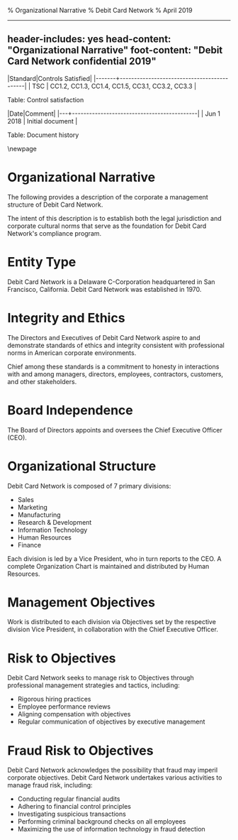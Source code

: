 % Organizational Narrative
% Debit Card Network
% April 2019

---
header-includes: yes
head-content: "Organizational Narrative"
foot-content: "Debit Card Network confidential 2019"
---

|Standard|Controls Satisfied|
|-------+--------------------------------------------|
| TSC | CC1.2, CC1.3, CC1.4, CC1.5, CC3.1, CC3.2, CC3.3 |

Table: Control satisfaction


|Date|Comment|
|---+--------------------------------------------|
| Jun 1 2018 | Initial document |

Table: Document history


\newpage


# Organizational Narrative

The following provides a description of the corporate a management structure of Debit Card Network.

The intent of this description is to establish both the legal jurisdiction and corporate cultural norms that serve as the foundation for Debit Card Network's compliance program.

# Entity Type

Debit Card Network is a Delaware C-Corporation headquartered in San Francisco, California. Debit Card Network was established in 1970.

# Integrity and Ethics

The Directors and Executives of Debit Card Network aspire to and demonstrate standards of ethics and integrity consistent with professional norms in American corporate environments.

Chief among these standards is a commitment to honesty in interactions with and among managers, directors, employees, contractors, customers, and other stakeholders.

# Board Independence

The Board of Directors appoints and oversees the Chief Executive Officer (CEO).

# Organizational Structure

Debit Card Network is composed of 7 primary divisions:

  * Sales
  * Marketing
  * Manufacturing
  * Research & Development
  * Information Technology
  * Human Resources
  * Finance

Each division is led by a Vice President, who in turn reports to the CEO. A complete Organization Chart is maintained and distributed by Human Resources.

# Management Objectives

Work is distributed to each division via Objectives set by the respective division Vice President, in collaboration with the Chief Executive Officer.

# Risk to Objectives

Debit Card Network seeks to manage risk to Objectives through professional management strategies and tactics, including:

 * Rigorous hiring practices
 * Employee performance reviews
 * Aligning compensation with objectives
 * Regular communication of objectives by executive management

# Fraud Risk to Objectives

Debit Card Network acknowledges the possibility that fraud may imperil corporate objectives. Debit Card Network undertakes various activities to manage fraud risk, including:

 * Conducting regular financial audits
 * Adhering to financial control principles
 * Investigating suspicious transactions
 * Performing criminal background checks on all employees
 * Maximizing the use of information technology in fraud detection

